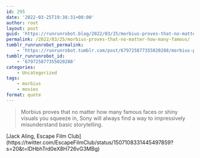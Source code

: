 ```yaml
---
id: 295
date: '2022-03-25T19:38:31+00:00'
author: root
layout: post
guid: 'https://runrunrobot.blog/2022/03/25/morbius-proves-that-no-matter-how-many-famous/'
permalink: /2022/03/25/morbius-proves-that-no-matter-how-many-famous/
tumblr_runrunrobot_permalink:
    - 'https://runrunrobot.tumblr.com/post/679725877355020288/morbius-proves-that-no-matter-how-many-famous'
tumblr_runrunrobot_id:
    - '679725877355020288'
categories:
    - Uncategorized
tags:
    - morbius
    - movies
format: quote
---
```


> Morbius proves that no matter how many famous faces or shiny visuals you squeeze in, Sony will always find a way to impressively misunderstand basic storytelling.

<div class="attribution">[Jack Aling, Escape Film Club](https://twitter.com/EscapeFilmClub/status/1507108331445497859?s=20&t=lDHbhTrd0eX8H726vG3MBg)</div>